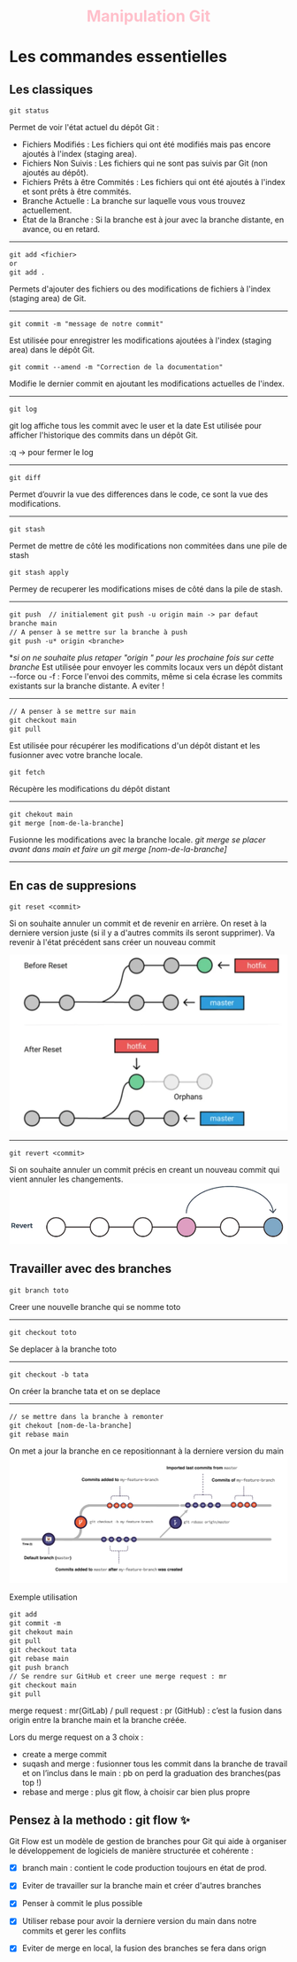 <h1 align="center" style="color:pink">Manipulation Git</h1>

# Les commandes essentielles 

## Les classiques

```git
git status 
```
Permet de voir l'état actuel du dépôt Git : 
-   Fichiers Modifiés : Les fichiers qui ont été modifiés mais pas encore ajoutés à l'index (staging area).
-   Fichiers Non Suivis : Les fichiers qui ne sont pas suivis par Git (non ajoutés au dépôt).
-   Fichiers Prêts à être Commités : Les fichiers qui ont été ajoutés à l'index et sont prêts à être commités.
-   Branche Actuelle : La branche sur laquelle vous vous trouvez actuellement.
-   État de la Branche : Si la branche est à jour avec la branche distante, en avance, ou en retard.
****


```git
git add <fichier>
or
git add .
```
Permets d'ajouter des fichiers ou des modifications de fichiers à l'index (staging area) de Git.
****

```git
git commit -m "message de notre commit"
```
Est utilisée pour enregistrer les modifications ajoutées à l'index (staging area) dans le dépôt Git. 
```git
git commit --amend -m "Correction de la documentation"
```
Modifie le dernier commit en ajoutant les modifications actuelles de l'index.
****


```git
git log
```
git log affiche tous les commit avec le user et la date
Est  utilisée pour afficher l'historique des commits dans un dépôt Git.

:q -> pour fermer le log
****


```git
git diff 
```
Permet d’ouvrir la vue des differences dans le code, ce sont la vue des modifications. 
****

```git
git stash 
```
Permet de mettre de côté les modifications non commitées dans une pile de stash
```git
git stash apply
```
Permey de recuperer les modifications mises de côté dans la pile de stash. 
****


```git
git push  // initialement git push -u origin main -> par defaut branche main
// A penser à se mettre sur la branche à push
git push -u* origin <branche>
```
*_si on ne souhaite plus retaper "origin <branche>" pour les prochaine fois sur cette branche_
Est utilisée pour envoyer les commits locaux vers un dépôt distant
--force ou -f : Force l'envoi des commits, même si cela écrase les commits existants sur la branche distante. A eviter ! 

****
```git
// A penser à se mettre sur main
git checkout main
git pull
```
Est utilisée pour récupérer les modifications d'un dépôt distant et les fusionner avec votre branche locale.

```git
git fetch 
```
Récupère les modifications du dépôt distant
****


```git
git chekout main
git merge [nom-de-la-branche]
```
Fusionne les modifications avec la branche locale. _git merge se placer avant dans main et faire un git merge [nom-de-la-branche]_
*****




## En cas de suppresions

```git
git reset <commit>
```
Si on souhaite annuler un commit et de revenir en arrière. On reset à la derniere version juste (si il y a d'autres commits ils seront supprimer). Va revenir à l'état précédent sans créer un nouveau commit

![Illustration git reset](image/GitPart/git_reset_illustration.png "Illustration git reset")
****

```git
git revert <commit> 
```

Si on souhaite annuler un commit précis en creant un nouveau commit qui vient annuler les changements.
![Illustration git revert](image/GitPart/git_revert_illustration.png "Illustration git revert")

## Travailler avec des branches 

```git
git branch toto 
``` 
Creer une nouvelle branche qui se nomme toto
****


```git
git checkout toto 
``` 
Se deplacer à la branche toto
****


```git
git checkout -b tata
``` 
On créer la branche tata et on se deplace 
****


```git
// se mettre dans la branche à remonter
git chekout [nom-de-la-branche]
git rebase main
``` 
On met a jour la branche en ce repositionnant à la derniere version du main
![Illustration git rebase](image/GitPart/git_rebase_illustration.png "Illustration git rebase")


Exemple utilisation 

```git
git add
git commit -m
git chekout main
git pull
git checkout tata
git rebase main
git push branch
// Se rendre sur GitHub et creer une merge request : mr
git checkout main
git pull
```
merge request : mr(GitLab) /  pull request : pr (GitHub) : c’est la fusion dans origin entre la branche main et la branche créée.

Lors du merge request on a 3 choix :
- create a merge commit
- suqash and merge : fusionner tous les commit dans la branche de travail et on l’inclus dans le main : pb on perd la graduation des branches(pas top !)
- rebase and merge : plus git flow, à choisir car bien plus propre



## Pensez à la methodo : git flow :sparkles:

Git Flow est un modèle de gestion de branches pour Git qui aide à organiser le développement de logiciels de manière structurée et cohérente :

- [x] branch main : contient le code production toujours en état de prod.
- [x] Eviter de travailler sur la branche main et créer d'autres branches
- [x] Penser à commit le plus possible
- [x] Utiliser rebase pour avoir la derniere version du main dans notre commits et gerer les conflits
- [x] Eviter de merge en local, la fusion des branches se fera dans orign

